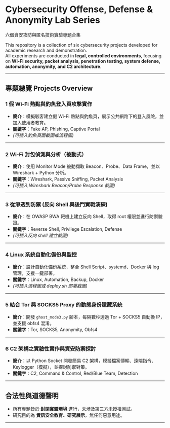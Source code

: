 #  Cybersecurity Offense, Defense & Anonymity Lab Series  
六個資安攻防與匿名技術實驗專題合集

This repository is a collection of six cybersecurity projects developed for academic research and demonstration.  
All experiments are conducted in **legal, controlled environments**, focusing on **Wi-Fi security, packet analysis, penetration testing, system defense, automation, anonymity, and C2 architecture**.

---

##  專題總覽 Projects Overview

### 1 假 Wi-Fi 熱點與釣魚登入頁攻擊實作
- **簡介**：模擬駭客建立假 Wi-Fi 熱點與釣魚頁，展示公共網路下的登入風險，並加入使用者教育。  
- **關鍵字**：Fake AP, Phishing, Captive Portal  
-  *(可插入釣魚頁面截圖或流程圖)*

---

### 2 Wi-Fi 封包偵測與分析（被動式）
- **簡介**：使用 Monitor Mode 被動擷取 Beacon、Probe、Data Frame，並以 Wireshark + Python 分析。  
- **關鍵字**：Wireshark, Passive Sniffing, Packet Analysis  
-  *(可插入 Wireshark Beacon/Probe Response 截圖)*

---

### 3 從滲透到防禦 (反向 Shell 與後門實戰演練)
- **簡介**：在 OWASP BWA 靶機上建立反向 Shell，取得 root 權限並進行防禦驗證。  
- **關鍵字**：Reverse Shell, Privilege Escalation, Defense  
-  *(可插入反向 shell 建立截圖)*

---

### 4 Linux 系統自動化備份與監控
- **簡介**：設計自動化備份系統，整合 Shell Script、systemd、Docker 與 log 管理，支援一鍵部署。  
- **關鍵字**：Linux, Automation, Backup, Docker  
-  *(可插入流程圖或 deploy.sh 部署截圖)*

---

### 5 結合 Tor 與 SOCKS5 Proxy 的動態身份隱藏系統
- **簡介**：開發 `ghost_mode3.py` 腳本，每隔數秒透過 Tor + SOCKS5 自動換 IP，並支援 obfs4 混淆。  
- **關鍵字**：Tor, SOCKS5, Anonymity, Obfs4  

---

### 6 C2 架構之實驗性實作與資安防禦探討
- **簡介**：以 Python Socket 開發簡易 C2 架構，模擬檔案傳輸、遠端指令、Keylogger（模擬），並探討防禦對策。  
- **關鍵字**：C2, Command & Control, Red/Blue Team, Detection  

---

##  合法性與道德聲明
- 所有專題皆於 **封閉實驗環境** 進行，未涉及第三方未授權測試。  
- 研究目的為 **資訊安全教育、研究展示**，無任何惡意用途。  

---
